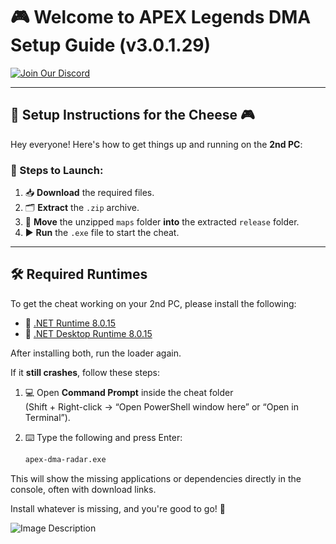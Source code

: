 # 🎮 Welcome to APEX Legends DMA Setup Guide (v3.0.1.29)

[![Join Our Discord](https://img.shields.io/badge/Join%20Us%20on%20Discord-5865F2?logo=discord&logoColor=white&style=for-the-badge)](https://discord.gg/SuQsrtaFFz)

---

## 📢 Setup Instructions for the Cheese 🎮

Hey everyone! Here's how to get things up and running on the **2nd PC**:

### 🧀 Steps to Launch:

1. 📥 **Download** the required files.
2. 🗂️ **Extract** the `.zip` archive.
3. 📁 **Move** the unzipped `maps` folder **into** the extracted `release` folder.
4. ▶️ **Run** the `.exe` file to start the cheat.

---

## 🛠️ Required Runtimes

To get the cheat working on your 2nd PC, please install the following:

- 🔹 [.NET Runtime 8.0.15](https://builds.dotnet.microsoft.com/dotnet/Runtime/8.0.15/dotnet-runtime-8.0.15-win-x64.exe)  
- 🔹 [.NET Desktop Runtime 8.0.15](https://builds.dotnet.microsoft.com/dotnet/WindowsDesktop/8.0.15/windowsdesktop-runtime-8.0.15-win-x64.exe)

After installing both, run the loader again.

If it **still crashes**, follow these steps:

1. 💻 Open **Command Prompt** inside the cheat folder  
   (Shift + Right-click → “Open PowerShell window here” or “Open in Terminal”).

2. ⌨️ Type the following and press Enter:
   ```bash
   apex-dma-radar.exe


This will show the missing applications or dependencies directly in the console, often with download links.

Install whatever is missing, and you're good to go! 🚀

![Image Description](https://freeimage.host/i/31SBBj4)


